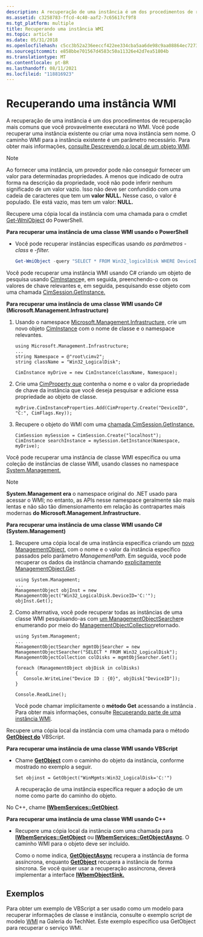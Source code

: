 ```yaml
---
description: A recuperação de uma instância é um dos procedimentos de recuperação mais comuns que você provavelmente executará no WMI.
ms.assetid: c3258783-ffcd-4c40-aaf2-7c65617cf9f8
ms.tgt_platform: multiple
title: Recuperando uma instância WMI
ms.topic: article
ms.date: 05/31/2018
ms.openlocfilehash: c5cc3b52a236eeccf422ee334cba5aa6de98c9aa08864ec7273a7ba2f84008e2
ms.sourcegitcommit: e858bbe701567d4583c50a11326e42d7ea51804b
ms.translationtype: MT
ms.contentlocale: pt-BR
ms.lasthandoff: 08/11/2021
ms.locfileid: "118816923"
---
```

# <a name="retrieving-a-wmi-instance"></a>Recuperando uma instância WMI

A recuperação de uma instância é um dos procedimentos de recuperação mais comuns que você provavelmente executará no WMI. Você pode recuperar uma instância existente ou criar uma nova instância sem nome. O caminho WMI para a instância existente é um parâmetro necessário. Para obter mais informações, [consulte Descrevendo o local de um objeto WMI](describing-the-location-of-a-wmi-object.md).

> [!Note]  
> Ao fornecer uma instância, um provedor pode não conseguir fornecer um valor para determinadas propriedades. A menos que indicado de outra forma na descrição da propriedade, você não pode inferir nenhum significado de um valor vazio. Isso não deve ser confundido com uma cadeia de caracteres que tem um **valor NULL.** Nesse caso, o valor é populado. Ele está vazio, mas tem um valor: **NULL.**

 

Recupere uma cópia local da instância com uma chamada para o cmdlet [Get-WmiObject](https://technet.microsoft.com/library/dd315379.aspx) do PowerShell.

**Para recuperar uma instância de uma classe WMI usando o PowerShell**

-   Você pode recuperar instâncias específicas usando *os parâmetros -class* e *-filter.*

    ```PowerShell
    Get-WmiObject -query "SELECT * FROM Win32_logicalDisk WHERE DeviceID = 'C:'"
    ```

    

Você pode recuperar uma instância WMI usando C# criando um objeto de pesquisa usando [CimInstance](/previous-versions/windows/desktop/wmi_v2/mi-managed-api/hh832336(v=vs.85))e, em seguida, preenchendo-o com os valores de chave relevantes e, em seguida, pesquisando esse objeto com uma chamada [CimSession.GetInstance.](/previous-versions/windows/desktop/wmi_v2/mi-managed-api/hh832585(v=vs.85))

**Para recuperar uma instância de uma classe WMI usando C# (Microsoft.Management.Infrastructure)**

1.  Usando o namespace [Microsoft.Management.Infrastructure,](/previous-versions/windows/desktop/wmi_v2/mi-managed-api/hh832958(v=vs.85)) crie um novo objeto [CimInstance](/previous-versions/windows/desktop/wmi_v2/mi-managed-api/hh832336(v=vs.85)) com o nome de classe e o namespace relevantes.

    ```CSharp
    using Microsoft.Management.Infrastructure;
    ...
    string Namespace = @"root\cimv2";
    string className = "Win32_LogicalDisk";

    CimInstance myDrive = new CimInstance(className, Namespace);
    ```

    

2.  Crie uma [CimProperty que](/previous-versions/windows/desktop/wmi_v2/mi-managed-api/hh832461(v=vs.85)) contenha o nome e o valor da propriedade de chave da instância que você deseja pesquisar e adicione essa propriedade ao objeto de classe.

    ```CSharp
    myDrive.CimInstanceProperties.Add(CimProperty.Create("DeviceID", "C:", CimFlags.Key));
    ```

    

3.  Recupere o objeto do WMI com uma [chamada CimSession.GetInstance.](/previous-versions/windows/desktop/wmi_v2/mi-managed-api/hh832585(v=vs.85))

    ```CSharp
    CimSession mySession = CimSession.Create("localhost");
    CimInstance searchInstance = mySession.GetInstance(Namespace, myDrive);
    ```

    

Você pode recuperar uma instância de classe WMI específica ou uma coleção de instâncias de classe WMI, usando classes no namespace [System.Management.](/dotnet/api/system.management)

> [!Note]  
> **System.Management era** o namespace original do .NET usado para acessar o WMI; no entanto, as APIs nesse namespace geralmente são mais lentas e não são tão dimensionamento em relação às contrapartes mais modernas **do Microsoft.Management.Infrastructure.**

 

**Para recuperar uma instância de uma classe WMI usando C# (System.Management)**

1.  Recupere uma cópia local de uma instância específica criando um [novo ManagementObject](/dotnet/api/system.management.managementobject), com o nome e o valor da instância específico passados pelo parâmetro *ManagementPath.* Em seguida, você pode recuperar os dados da instância chamando [explicitamente ManagementObject.Get](/dotnet/api/system.management.managementobject.get#System_Management_ManagementObject_Get).

    ```CSharp
    using System.Management;
    ...
    ManagementObject objInst = new ManagementObject("Win32_LogicalDisk.DeviceID='C:'");
    objInst.Get();
    ```

    

2.  Como alternativa, você pode recuperar todas as instâncias de uma classe WMI pesquisando-as com [um ManagementObjectSearcher](/dotnet/api/system.management.managementobjectsearcher)e enumerando por meio do [ManagementObjectCollection](/dotnet/api/system.management.managementobjectcollection)retornado.

    ```CSharp
    using System.Management;
    ...
    ManagementObjectSearcher mgmtObjSearcher = new ManagementObjectSearcher("SELECT * FROM Win32_LogicalDisk");
    ManagementObjectCollection colDisks = mgmtObjSearcher.Get();

    foreach (ManagementObject objDisk in colDisks)
    {
       Console.WriteLine("Device ID : {0}", objDisk["DeviceID"]);
    }

    Console.ReadLine();
    ```

    

    Você pode chamar implicitamente o **método Get** acessando a instância . Para obter mais informações, consulte [Recuperando parte de uma instância WMI](retrieving-part-of-an-instance.md).

Recupere uma cópia local da instância com uma chamada para o método [**GetObject do**](https://msdn.microsoft.com/library/e9waz863(v=VS.71).aspx) VBScript.

**Para recuperar uma instância de uma classe WMI usando VBScript**

-   Chame [**GetObject**](https://msdn.microsoft.com/library/e9waz863(v=VS.71).aspx) com o caminho do objeto da instância, conforme mostrado no exemplo a seguir.

    ```VB
    Set objinst = GetObject("WinMgmts:Win32_LogicalDisk='C:'")
    ```

    

    A recuperação de uma instância específica requer a adoção de um nome como parte do caminho do objeto.

No C++, chame [**IWbemServices::GetObject**](/windows/desktop/api/WbemCli/nf-wbemcli-iwbemservices-getobject).

**Para recuperar uma instância de uma classe WMI usando C++**

-   Recupere uma cópia local da instância com uma chamada para [**IWbemServices::GetObject**](/windows/desktop/api/WbemCli/nf-wbemcli-iwbemservices-getobject) ou [**IWbemServices::GetObjectAsync**](/windows/desktop/api/WbemCli/nf-wbemcli-iwbemservices-getobjectasync). O caminho WMI para o objeto deve ser incluído.

    Como o nome indica, [**GetObjectAsync**](/windows/desktop/api/WbemCli/nf-wbemcli-iwbemservices-getobjectasync) recupera a instância de forma assíncrona, enquanto [**GetObject**](/windows/desktop/api/WbemCli/nf-wbemcli-iwbemservices-getobject) recupera a instância de forma síncrona. Se você quiser usar a recuperação assíncrona, deverá implementar a interface [**IWbemObjectSink.**](iwbemobjectsink.md)

## <a name="examples"></a>Exemplos

Para obter um exemplo de VBScript a ser usado como um modelo para recuperar informações de classe e instância, consulte o exemplo script de modelo [WMI](https://Gallery.TechNet.Microsoft.Com/aded1ef3-d2af-4821-8a92-b5c22ca2ecd8) na Galeria do TechNet. Este exemplo específico usa GetObject para recuperar o serviço WMI.

 

 
